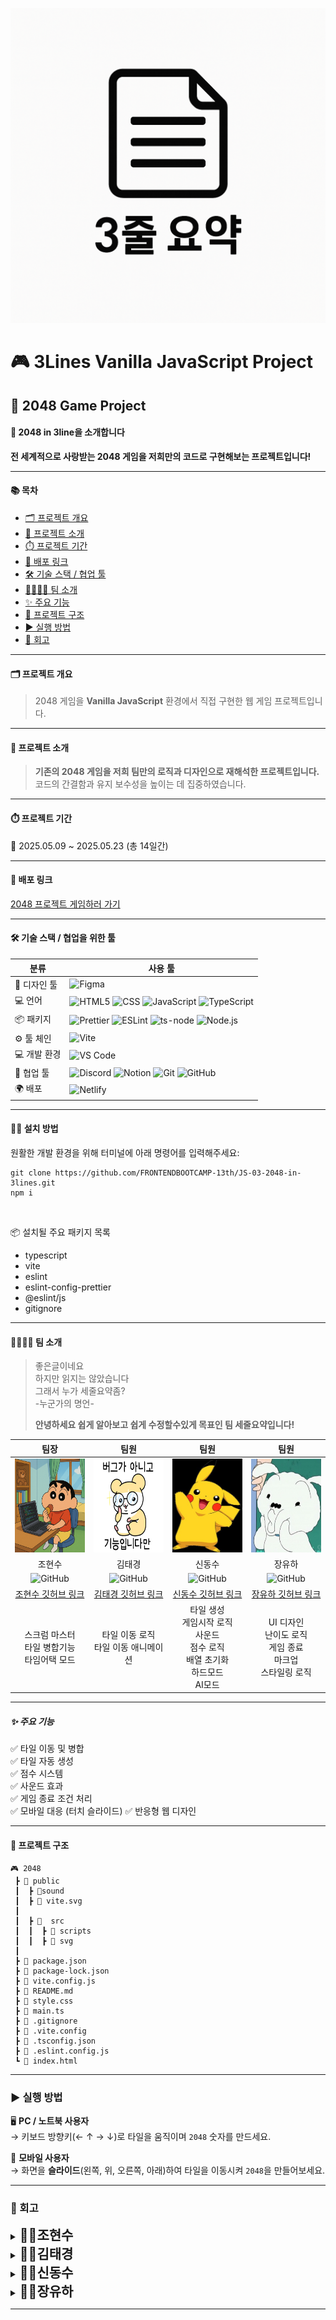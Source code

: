 ![세줄요약](3line-logo.png)

# 🎮 3Lines Vanilla JavaScript Project

## 🧩 2048 Game Project

#### 🧱 2048 in 3line을 소개합니다

**전 세계적으로 사랑받는 2048 게임을 저희만의 코드로 구현해보는 프로젝트입니다!**

---

#### 📚 목차

- [🗂️ 프로젝트 개요](#프로젝트-개요)
- [🎯 프로젝트 소개](#프로젝트-소개)
- [⏱️ 프로젝트 기간](#프로젝트-기간)
- [🚀 배포 링크](#배포-링크)
- [🛠️ 기술 스택 / 협업 툴](#기술-스택--협업을-위한-툴)
- [👨‍👩‍👧‍👦 팀 소개](#팀-소개)
- [✨ 주요 기능](#주요-기능)
- [📁 프로젝트 구조](#프로젝트-구조)
- [▶️ 실행 방법](#실행-방법)
- [📝 회고](#회고)

---

#### 🗂️ 프로젝트 개요

> 2048 게임을 **Vanilla JavaScript** 환경에서 직접 구현한 웹 게임 프로젝트입니다.

---

#### 🎯 프로젝트 소개

> **기존의 2048 게임을 저희 팀만의 로직과 디자인으로 재해석한 프로젝트입니다.**  
> 코드의 간결함과 유지 보수성을 높이는 데 집중하였습니다.

---

#### ⏱️ 프로젝트 기간

📆 2025.05.09 ~ 2025.05.23 (총 14일간)

---

#### 🚀 배포 링크

[2048 프로젝트 게임하러 가기](https://3lines-2048.netlify.app/)

---

#### 🛠️ 기술 스택 / 협업을 위한 툴

| 분류         | 사용 툴                                                                                                                                                                                                                                                                                                                                                                                                                               |
| ------------ | ------------------------------------------------------------------------------------------------------------------------------------------------------------------------------------------------------------------------------------------------------------------------------------------------------------------------------------------------------------------------------------------------------------------------------------- |
| 🎨 디자인 툴 | ![Figma](https://img.shields.io/badge/Figma-F24E1E?style=for-the-badge&logo=figma&logoColor=white)                                                                                                                                                                                                                                                                                                                                    |
| 💻 언어      | ![HTML5](https://img.shields.io/badge/html5-E34F26?style=for-the-badge&logo=html5&logoColor=white) ![CSS](https://img.shields.io/badge/CSS-663399?style=for-the-badge&logo=CSS&logoColor=white) ![JavaScript](https://img.shields.io/badge/JavaScript-F7DF1E?style=for-the-badge&logo=JavaScript&logoColor=white) ![TypeScript](https://img.shields.io/badge/TypeScript-007ACC?style=for-the-badge&logo=typescript&logoColor=white)   |
| 📦 패키지    | ![Prettier](https://img.shields.io/badge/prettier-1A2C34?style=for-the-badge&logo=prettier&logoColor=F7BA3E) ![ESLint](https://img.shields.io/badge/eslint-3A33D1?style=for-the-badge&logo=eslint&logoColor=white) ![ts-node](https://img.shields.io/badge/ts--node-3178C6?style=for-the-badge&logo=ts-node&logoColor=white) ![Node.js](https://img.shields.io/badge/Node.js-43853D?style=for-the-badge&logo=node.js&logoColor=white) |
| ⚙️ 툴 체인   | ![Vite](https://img.shields.io/badge/Vite-646CFF?style=for-the-badge&logo=Vite&logoColor=white)                                                                                                                                                                                                                                                                                                                                       |
| 💻 개발 환경 | ![VS Code](https://img.shields.io/badge/Visual_Studio_Code-0078D4?style=for-the-badge&logo=visual%20studio%20code&logoColor=white)                                                                                                                                                                                                                                                                                                    |
| 🤝 협업 툴   | ![Discord](https://img.shields.io/badge/Discord-7289DA?style=for-the-badge&logo=discord&logoColor=white) ![Notion](https://img.shields.io/badge/Notion-000000?style=for-the-badge&logo=notion&logoColor=white) ![Git](https://img.shields.io/badge/GIT-E44C30?style=for-the-badge&logo=git&logoColor=white) ![GitHub](https://img.shields.io/badge/GitHub-100000?style=for-the-badge&logo=github&logoColor=white)                     |
| 🌍 배포      | ![Netlify](https://img.shields.io/badge/Netlify-00C7B7?style=for-the-badge&logo=netlify&logoColor=white)                                                                                                                                                                                                                                                                                                                              |

---

#### 🧑‍💻 설치 방법

원활한 개발 환경을 위해 터미널에 아래 명령어를 입력해주세요:

```
git clone https://github.com/FRONTENDBOOTCAMP-13th/JS-03-2048-in-3lines.git
npm i
```

<br>

📦 설치될 주요 패키지 목록

- typescript
- vite
- eslint
- eslint-config-prettier
- @eslint/js
- gitignore

---

#### 👨‍👩‍👧‍👦 팀 소개

> 좋은글이네요<br>하지만 읽지는 않았습니다<br>그래서 누가 세줄요약좀?<br> -누군가의 명언-
>
> **안녕하세요 쉽게 알아보고 쉽게 수정할수있게 목표인 팀 세줄요약입니다!**



|                                                 팀장                                                  |                                                 팀원                                                  |                                                 팀원                                                  |                                                 팀원                                                  |
| :---------------------------------------------------------------------------------------------------: | :---------------------------------------------------------------------------------------------------: | :---------------------------------------------------------------------------------------------------: | :---------------------------------------------------------------------------------------------------: |
|              <img src="./src/team-member-img/hyunsoo.png" height="150px" width="150px">               |              <img src="./src/team-member-img/teakyung.png" height="150px" width="150px">              |               <img src="./src/team-member-img/dongsu.jpg" height="150px" width="150px">               |                <img src="./src/team-member-img/yuha.jpg" height="150px" width="150px">                |
|                                                조현수                                                 |                                                김태경                                                 |                                                신동수                                                 |                                                장유하                                                 |
| ![GitHub](https://img.shields.io/badge/GitHub-100000?style=for-the-badge&logo=github&logoColor=white) | ![GitHub](https://img.shields.io/badge/GitHub-100000?style=for-the-badge&logo=github&logoColor=white) | ![GitHub](https://img.shields.io/badge/GitHub-100000?style=for-the-badge&logo=github&logoColor=white) | ![GitHub](https://img.shields.io/badge/GitHub-100000?style=for-the-badge&logo=github&logoColor=white) |
|                         [조현수 깃허브 링크](https://github.com/johyunsoo33)                          |                          [김태경 깃허브 링크](https://github.com/teakyungg)                           |                  [신동수 깃허브 링크](https://github.com/Dongsusin?tab=repositories)                  |                            [장유하 깃허브 링크](https://github.com/yuha2)                             |
|                            스크럼 마스터<br>타일 병합기능<br>타임어택 모드                            |                                타일 이동 로직<br>타일 이동 애니메이션                                 |        타일 생성<br>게임시작 로직<br>사운드<br>점수 로직<br>배열 초기화<br>하드모드<br>AI모드         |                   UI 디자인<br>난이도 로직<br>게임 종료<br>마크업<br>스타일링 로직                    |




---

##### ✨ 주요 기능

✅ 타일 이동 및 병합  
✅ 타일 자동 생성  
✅ 점수 시스템  
✅ 사운드 효과  
✅ 게임 종료 조건 처리  
✅ 모바일 대응 (터치 슬라이드)
✅ 반응형 웹 디자인

---

#### 📁 프로젝트 구조

```
🎮 2048
 ┣ 📂 public
 ┃  ┣ 📂sound
 ┃  ┣ 📄 vite.svg
 ┃
 ┃  ┣ 📂  src
 ┃  ┃  ┣ 📂 scripts
 ┃  ┃  ┣ 📂 svg
 ┃
 ┣ 📄 package.json
 ┣ 📄 package-lock.json
 ┣ 📄 vite.config.js
 ┣ 📄 README.md
 ┣ 📄 style.css
 ┣ 📄 main.ts
 ┣ 📄 .gitignore
 ┣ 📄 .vite.config
 ┣ 📄 .tsconfig.json
 ┣ 📄 .eslint.config.js
 ┗ 📄 index.html
```

---

### ▶️ 실행 방법

🖥️ **PC / 노트북 사용자**  
→ 키보드 방향키(← ↑ → ↓)로 타일을 움직이며 `2048` 숫자를 만드세요.

📱 **모바일 사용자**  
→ 화면을 **슬라이드**(왼쪽, 위, 오른쪽, 아래)하여 타일을 이동시켜 `2048`을 만들어보세요.

---

### 📝 회고

<details>
  <summary><span style="font-size: 1.5em; font-weight: bold;">🧑‍⚖️조현수</span></summary>
  <blockquote>
  이 프로젝트를 시작하기에 앞서 오랜만에 게임이라는 주제를 선정하고 시작하게 되서 걱정반 절망 반의반 떨림 반의반으로 시작하게 되었는데<br>
  2048 프로젝트를 시작하고나서 2일차만에 엄청난 벽과 후회를 마주하게 되었다(like a 생각하는 사람)<br>
  타일 병합이라는 로직을 작성하다가 vs코드와 눈싸움도 오래 하면서 <br>결국 미래산업기술중 하나인 AI에 적절한 도움을 받아가면서
  완성을 시켰지만.....<i>(뭔가 어느새 자주 코드가 크게 변한다.....(범인은...))</i><br>
  <i style='color:red'>같은 기능을 하는 로직이 여러 함수에서 사용이되고 세분화하자고해서 만든 내용이 오히려 코드의 가독성을 어지럽힐수 있다는 점을 느낄수 있었다</i><br><br>
  <strong>파트의 분배의 중요성과 코드 정리의 중요성을 느낄수 있는 시간이였다.</strong>
  <strong>그래도 이 프로젝트를 하면서 이중 for문과 2차원배열에대한 지식은 높힐수있는 시간이였고 <i> (진짜 다시는!!!! 게임 안만들어!!)</i></strong><br>
  <strong>휼륭한 팀원들과 소통을 하면서 나의 문제점과 각자의 문제점을 많은 이야기를 통해 수정할수있었던 소중한 시간이였다.</strong><br>
  
  </blockquote>
</details>

<details>
  <summary><span style="font-size: 1.5em; font-weight: bold;">👨‍🔧김태경</span></summary>
  <blockquote>
 이번 프로젝트를 통해 <strong>자바스크립트에 더 익숙해질 수 있었고, 실력을 한층 더 키울 수 있었습니다</strong>.<br>
또한 <strong style='color:red'>협업의 어려움</strong>을 체감하면서, <strong style='color:blue'>소통과 역할 분담의 중요성</strong>을 다시 한 번 느꼈습니다.<br>
<i>특히 서로 비슷한 기능을 맡다 보니 역할 분리가 명확하지 않았던 점이 아쉬웠습니다.</i><br>
  </blockquote>
</details>

<details>
  <summary><span style="font-size: 1.5em; font-weight: bold;">👨‍🔧신동수</span></summary>
  <blockquote>
이번 프로젝트를 통해 지금까지 배운 내용을 정리하고 활용할수있는 기회가 될수있어서 좋았습니다.<br>
2048게임을 직접 제작해보면서 어릴때 해봤던 게임의 단순하고 간단해보이는 기능도 생각보다 복잡하고 어려운 기능이라는것을 알수있었고 <br>
어렵고 복잡한 기능등을 구현해보면서 작은 기능등을 쌓아올려서 어려운기능을 만드는 과정이 좋았습니다. <br>
<strong>또한 다양한 모드들을 구현해보면서 해당 모드들에 어떤기능들이 추가돼는지 알수있는 기회가 돼서 좋은 경험이였습니다.</strong>
  </blockquote>
</details>

<details>
  <summary><span style="font-size: 1.5em; font-weight: bold;">👨‍🔧장유하</span></summary>
  <blockquote>
프로젝트를 통해 현재까지 배운 내용을 활용하며 복습을 할 수 있는 기회가 될 수 있어 좋았습니다. <br>
2048 게임을 실제로 구현해보면서 단순한 기능도 내부적으로는 생각보다 복잡하다는 것을 느꼈고, <strong>작은 기능이라도 꼼꼼하게 설계하는 습관</strong>이 중요하다는 걸 배웠습니다.<br>
또한 첫번째 프로젝트에 이어 다시 한번 협업을 경험하면서 서로의 진행 상황을 자주 확인하고, 변경 사항을 기록하며 협업해야 효율적인 결과를 만들 수 있다는 점을 알게 되었습니다. <br>
이번 프로젝트는 단순히 결과물을 만드는 것을 넘어, <strong>개발 과정의 사고 방식과 협업 태도까지 돌아볼 수 있는 값진 경험</strong>이었습니다.<br>
  </blockquote>
</details>

---
